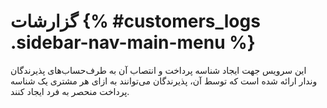 # گزارشات  {% #customers_logs  .sidebar-nav-main-menu %}
این سرویس جهت ایجاد شناسه پرداخت و انتصاب آن به طرف‌حساب‌های پذیرندگان وندار ارائه شده است که توسط آن، پذیرندگان می‌توانند به ازای هر مشتری یک شناسه پرداخت منحصر به فرد ایجاد کنند.

